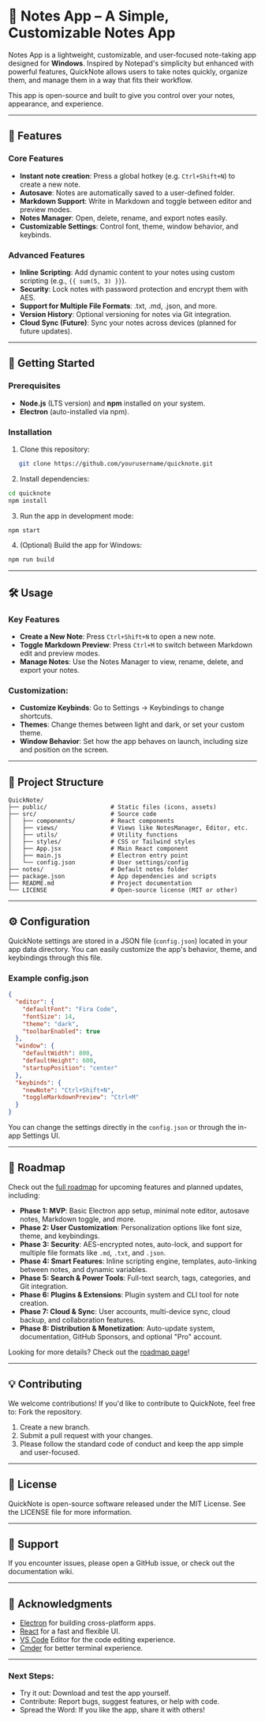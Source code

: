 # 📝 Notes App – A Simple, Customizable Notes App

Notes App is a lightweight, customizable, and user-focused note-taking app designed for **Windows**. Inspired by Notepad's simplicity but enhanced with powerful features, QuickNote allows users to take notes quickly, organize them, and manage them in a way that fits their workflow.

This app is open-source and built to give you control over your notes, appearance, and experience.

---

## 🚀 Features

### Core Features

- **Instant note creation**: Press a global hotkey (e.g. `Ctrl+Shift+N`) to create a new note.
- **Autosave**: Notes are automatically saved to a user-defined folder.
- **Markdown Support**: Write in Markdown and toggle between editor and preview modes.
- **Notes Manager**: Open, delete, rename, and export notes easily.
- **Customizable Settings**: Control font, theme, window behavior, and keybinds.

### Advanced Features

- **Inline Scripting**: Add dynamic content to your notes using custom scripting (e.g., `{{ sum(5, 3) }}`).
- **Security**: Lock notes with password protection and encrypt them with AES.
- **Support for Multiple File Formats**: .txt, .md, .json, and more.
- **Version History**: Optional versioning for notes via Git integration.
- **Cloud Sync (Future)**: Sync your notes across devices (planned for future updates).

---

## 🔧 Getting Started

### Prerequisites

- **Node.js** (LTS version) and **npm** installed on your system.
- **Electron** (auto-installed via npm).

### Installation

1. Clone this repository:

```Bash
   git clone https://github.com/yourusername/quicknote.git
```

2. Install dependencies:

```Bash
cd quicknote
npm install

```

3. Run the app in development mode:

```Bash
npm start

```

4. (Optional) Build the app for Windows:

```Bash
npm run build
```

---

## 🛠️ Usage

### Key Features

- **Create a New Note**: Press `Ctrl+Shift+N` to open a new note.
- **Toggle Markdown Preview**: Press `Ctrl+M` to switch between Markdown edit and preview modes.
- **Manage Notes**: Use the Notes Manager to view, rename, delete, and export your notes.

### Customization:

- **Customize Keybinds**: Go to Settings → Keybindings to change shortcuts.
- **Themes**: Change themes between light and dark, or set your custom theme.
- **Window Behavior**: Set how the app behaves on launch, including size and position on the screen.

---

## 📁 Project Structure

```Tree
QuickNote/
├── public/                  # Static files (icons, assets)
├── src/                     # Source code
│   ├── components/          # React components
│   ├── views/               # Views like NotesManager, Editor, etc.
│   ├── utils/               # Utility functions
│   ├── styles/              # CSS or Tailwind styles
│   ├── App.jsx              # Main React component
│   ├── main.js              # Electron entry point
│   └── config.json          # User settings/config
├── notes/                   # Default notes folder
├── package.json             # App dependencies and scripts
├── README.md                # Project documentation
└── LICENSE                  # Open-source license (MIT or other)
```

---

## ⚙️ Configuration

QuickNote settings are stored in a JSON file (`config.json`) located in your app data directory. You can easily customize the app's behavior, theme, and keybindings through this file.

### Example config.json

```json
{
  "editor": {
    "defaultFont": "Fira Code",
    "fontSize": 14,
    "theme": "dark",
    "toolbarEnabled": true
  },
  "window": {
    "defaultWidth": 800,
    "defaultHeight": 600,
    "startupPosition": "center"
  },
  "keybinds": {
    "newNote": "Ctrl+Shift+N",
    "toggleMarkdownPreview": "Ctrl+M"
  }
}
```

You can change the settings directly in the `config.json` or through the in-app Settings UI.

---

## 🚀 Roadmap

Check out the [full roadmap](./ROADMAP.md) for upcoming features and planned updates, including:

- **Phase 1: MVP**: Basic Electron app setup, minimal note editor, autosave notes, Markdown toggle, and more.
- **Phase 2: User Customization**: Personalization options like font size, theme, and keybindings.
- **Phase 3: Security**: AES-encrypted notes, auto-lock, and support for multiple file formats like `.md`, `.txt`, and `.json`.
- **Phase 4: Smart Features**: Inline scripting engine, templates, auto-linking between notes, and dynamic variables.
- **Phase 5: Search & Power Tools**: Full-text search, tags, categories, and Git integration.
- **Phase 6: Plugins & Extensions**: Plugin system and CLI tool for note creation.
- **Phase 7: Cloud & Sync**: User accounts, multi-device sync, cloud backup, and collaboration features.
- **Phase 8: Distribution & Monetization**: Auto-update system, documentation, GitHub Sponsors, and optional "Pro" account.

Looking for more details? Check out the [roadmap page](./ROADMAP.md)!

---

## 💡 Contributing

We welcome contributions! If you'd like to contribute to QuickNote, feel free to:
Fork the repository.

1. Create a new branch.
2. Submit a pull request with your changes.
3. Please follow the standard code of conduct and keep the app simple and user-focused.

---

## 🤖 License

QuickNote is open-source software released under the MIT License. See the LICENSE file for more information.

---

## 💬 Support

If you encounter issues, please open a GitHub issue, or check out the documentation wiki.

---

## 🌟 Acknowledgments

- [Electron](https://www.electronjs.org/) for building cross-platform apps.
- [React](https://react.dev/) for a fast and flexible UI.
- [VS Code](https://code.visualstudio.com/) Editor for the code editing experience.
- [Cmder](https://cmder.app/) for better terminal experience.

---

### Next Steps:

- Try it out: Download and test the app yourself.
- Contribute: Report bugs, suggest features, or help with code.
- Spread the Word: If you like the app, share it with others!